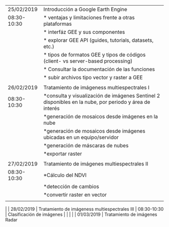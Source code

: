 |   |   |
|--- | ---|
| 25/02/2019    | Introducción a Google Earth Engine
|  08:30-10:30 |* ventajas y limitaciones frente a otras plataformas
|   |* interfáz GEE y sus componentes
|   |*  explorar GEE API (guides, tutorials, datasets, etc.)
|   |* tipos de formatos GEE y tipos de códigos (client- vs server-based processing)
|   |* Consultar la documentación de las funciones
|   |* subir archivos tipo vector y raster a GEE
|   |   
|26/02/2019  |Tratamiento de imágeness multiespectrales I  |
| 08:30-10:30  |*consulta y visualización de imágenes Sentinel 2 disponibles en la nube, por periodo y área de interés
|   |*generación de mosaicos desde imágenes en la nube
|   |*generación de mosaicos desde imágenes ubicadas en un equipo/servidor
|   |*generación de máscaras de nubes
|   |*exportar raster
|   |
| 27/02/2019  | Tratamiento de imágenes multiespectrales II  |
|08:30-10:30   |*Cálculo del NDVI
|   |*detección de cambios
|   |*convertir raster en vector
|   |   |
| 
| 28/02/2019 | Tratamiento de imágeness multiespectrales III
| 08:30-10:30  | Clasificación de imágenes  |
|   |   |
| 01/03/2019 | Tratamiento de imágenes Radar





